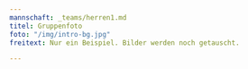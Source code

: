 ```yaml
---
mannschaft: _teams/herren1.md
titel: Gruppenfoto
foto: "/img/intro-bg.jpg"
freitext: Nur ein Beispiel. Bilder werden noch getauscht.

---
```

